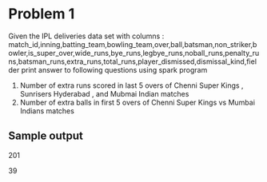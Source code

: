# Problem 1

Given the IPL deliveries data set with columns :  match_id,inning,batting_team,bowling_team,over,ball,batsman,non_striker,bowler,is_super_over,wide_runs,bye_runs,legbye_runs,noball_runs,penalty_runs,batsman_runs,extra_runs,total_runs,player_dismissed,dismissal_kind,fielder print answer to following questions using spark program

1. Number of extra runs scored in last 5 overs of Chenni Super Kings , Sunrisers Hyderabad , and Mubmai Indian matches
2. Number of extra balls in first  5 overs of Chenni Super Kings vs Mumbai Indians matches


##  Sample output 
201

39
